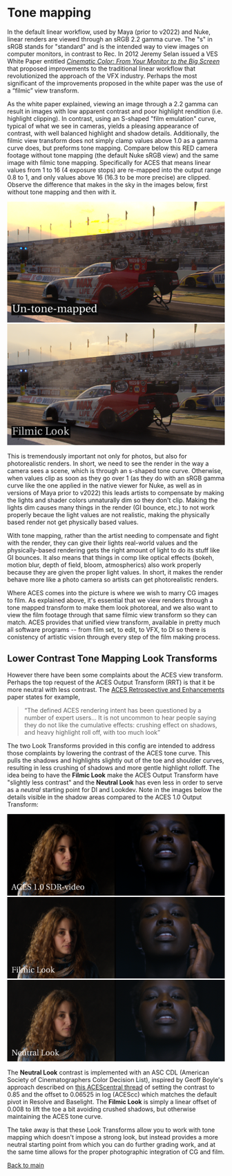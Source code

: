 # Tone mapping

In the default linear workflow, used by Maya (prior to v2022) and Nuke, linear renders are viewed through an sRGB 2.2 gamma curve.  The "s" in sRGB stands for "standard" and is the intended way to view images on computer monitors, in contrast to Rec. In 2012 Jeremy Selan issued a VES White Paper entitled *[Cinematic Color: From Your Monitor to the Big Screen](https://cinematiccolor.org/)* that proposed improvements to the traditional linear workflow that revolutionized the approach of the VFX industry. Perhaps the most significant of the improvements proposed in the white paper was the use of a “filmic” view transform. 

As the white paper explained, viewing an image through a 2.2 gamma can result in images with low apparent contrast and poor highlight rendition (i.e. highlight clipping). In contrast, using an S-shaped "film emulation" curve, typical of what we see in cameras, yields a pleasing appearance of contrast, with well balanced highlight and shadow details. Additionally, the filmic view transform does not simply clamp values above 1.0 as a gamma curve does, but preforms tone mapping. Compare below this RED camera footage without tone mapping (the default Nuke sRGB view) and the same image with filmic tone mapping. Specifically for ACES that means linear values from 1 to 16 (4 exposure stops) are re-mapped into the output range 0.8 to 1, and only values above 16 (16.3 to be more precise) are clipped. Observe the difference that makes in the sky in the images below, first without  tone mapping and then with it. 

![car](img/tonemap0.png)
![car](img/tonemap1.png)

This is tremendously important not only for photos, but also for photorealistic renders. In short, we need to see the render in the way a camera sees a scene, which is through an s-shaped tone curve. Otherwise, when values clip as soon as they go over 1 (as they do with an sRGB gamma curve like the one applied in the native viewer for Nuke, as well as in versions of Maya prior to v2022) this  leads artists to compensate by making the lights and shader colors unnaturally dim so they don't clip. Making the lights dim causes many things in the render (GI bounce, etc.) to not work properly becaue the light values are not realistic, making the physically based render not get physically based values. 

With tone mapping, rather than the artist needing to compensate and fight with the render, they can give their lights real-world values and the physically-based rendering gets the right amount of light to do its stuff like GI bounces. It also means that things in comp like optical effects (bokeh, motion blur, depth of field, bloom, atmospherics) also work properly because they are given the proper light values. In short, it makes the render behave more like a photo camera so artists can get photorealistic renders. 

Where ACES comes into the picture is where we wish to marry CG images to film. As explained above, it's essential that we view renders through a tone mapped transform to make them look photoreal, and we also want to view the film footage through that same filmic view transform so they can match. ACES provides that unified view transform, available in pretty much all software programs -- from film set, to edit, to VFX, to DI so there is conistency of artistic vision through every step of the film making process.

## Lower Contrast Tone Mapping Look Transforms

However there have been some complaints about the ACES view transform. Perhaps the top request of the ACES Output Transform (RRT) is that it be more neutral with less contrast. The [ACES Retrospective and Enhancements](https://community.acescentral.com/uploads/default/original/1X/38d7ee7ca7720701873914094d6f4a1d4ca031ef.pdf) paper states for example,

> “The defined ACES rendering intent has been questioned by a number of expert users... It is not uncommon to hear people saying they do not like the cumulative effects: crushing effect on shadows, and heavy highlight roll off, with too much look”

The two Look Transforms provided in this config are intended to address those complaints by lowering the contrast of the ACES tone curve. This pulls the shadows and highlights slightly out of the toe and shoulder curves, resulting in less crushing of shadows and more gentle highlight rolloff. The idea being to have the **Filmic Look** make the ACES Output Transform have "slightly less contrast" and the **Neutral Look** has even less in order to serve as a *neutral* starting point for DI and Lookdev. Note in the images below the details visible in the shadow areas compared to the ACES 1.0 Output Transform:

![rrt](img/tone_rrt.png)
![rrt](img/tone_filmic9.png)
![rrt](img/tone_neutral8.png)

The **Neutral Look** contrast is implemented with an ASC CDL (American Society of Cinematographers Color Decision List), inspired by Geoff Boyle's approach described on [this ACEScentral thread](https://community.acescentral.com/t/luts-that-emulate-the-aces-workflow/1334) of setting the contrast to 0.85 and the offset to 0.06525 in log (ACEScc) which matches the default pivot in Resolve and Baselight. The **Filmic Look** is simply a linear offset of 0.008 to lift the toe a bit avoiding crushed shadows, but otherwise maintaining the ACES tone curve. 

The take away is that these Look Transforms allow you to work with tone mapping which doesn't impose a strong look, but instead provides a more neutral starting point from which you can do further grading work, and at the same time allows for the proper photographic integration of CG and film.

[Back to main](../StdX_ACES)


